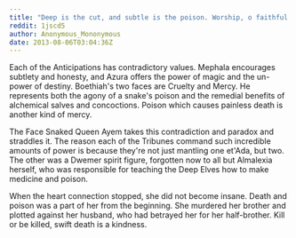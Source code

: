 ```yaml
---
title: "Deep is the cut, and subtle is the poison. Worship, o faithful. Pray your death is short."
reddit: 1jscd5
author: Anonymous_Mononymous
date: 2013-08-06T03:04:36Z
---
```


Each of the Anticipations has contradictory values. Mephala encourages subtlety and honesty, and Azura offers the power of magic and the un-power of destiny. Boethiah's two faces are Cruelty and Mercy. He represents both the agony of a snake's poison and the remedial benefits of alchemical salves and concoctions. Poison which causes painless death is another kind of mercy.

The Face Snaked Queen Ayem takes this contradiction and paradox and straddles it. The reason each of the Tribunes command such incredible amounts of power is because they're not just mantling one et'Ada, but two. The other was a Dwemer spirit figure, forgotten now to all but Almalexia herself, who was responsible for teaching the Deep Elves how to make medicine and poison.

When the heart connection stopped, she did not become insane. Death and poison was a part of her from the beginning. She murdered her brother and plotted against her husband, who had betrayed her for her half-brother. Kill or be killed, swift death is a kindness.
